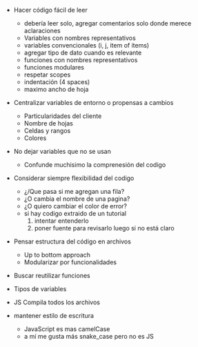 - Hacer código fácil de leer
    - debería leer solo, agregar comentarios solo donde merece aclaraciones
    - Variables con nombres representativos
    - variables convencionales (i, j, item of items)
    - agregar tipo de dato cuando es relevante
    - funciones con nombres representativos
    - funciones modulares
    - respetar scopes
    - indentación (4 spaces)
    - maximo ancho de hoja


- Centralizar variables de entorno o propensas a cambios
    - Particularidades del cliente
    - Nombre de hojas
    - Celdas y rangos
    - Colores

- No dejar variables que no se usan
    - Confunde muchisimo la comprenesión del codigo


- Considerar siempre flexibilidad del codigo
    - ¿/Que pasa si me agregan una fila?
    - ¿O cambia el nombre de una pagina?
    - ¿O quiero cambiar el color de error?
    - si hay codigo extraido de un tutorial
        1. intentar entenderlo
        2. poner fuente para revisarlo luego si no está claro

- Pensar estructura del código en archivos
    - Up to bottom approach
    - Modularizar por funcionalidades

- Buscar reutilizar funciones

- Tipos de variables





- JS Compila todos los archivos




- mantener estilo de escritura
    - JavaScript es mas camelCase
    - a mí me gusta más  snake_case pero no es JS